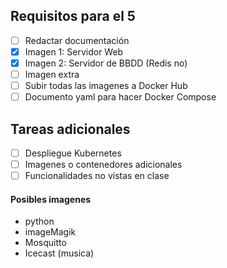 ## Requisitos para el 5

- [ ] Redactar documentación
- [x] Imagen 1: Servidor Web
- [x] Imagen 2: Servidor de BBDD (Redis no)
- [ ] Imagen extra
- [ ] Subir todas las imagenes a Docker Hub
- [ ] Documento yaml para hacer Docker Compose

## Tareas adicionales
- [ ] Despliegue Kubernetes
- [ ] Imagenes o contenedores adicionales
- [ ] Funcionalidades no vistas en clase

#### Posibles imagenes
- python
- imageMagik
- Mosquitto
- Icecast (musica)